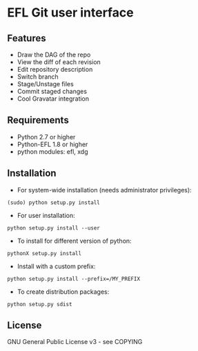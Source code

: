 
EFL Git user interface
==================


## Features ##

* Draw the DAG of the repo
* View the diff of each revision
* Edit repository description
* Switch branch
* Stage/Unstage files
* Commit staged changes
* Cool Gravatar integration


## Requirements ##

* Python 2.7 or higher
* Python-EFL 1.8 or higher
* python modules: efl, xdg


## Installation ##

* For system-wide installation (needs administrator privileges):

 `(sudo) python setup.py install`

* For user installation:

 `python setup.py install --user`

* To install for different version of python:

 `pythonX setup.py install`

* Install with a custom prefix:

 `python setup.py install --prefix=/MY_PREFIX`

* To create distribution packages:

 `python setup.py sdist`


## License ##

GNU General Public License v3 - see COPYING
